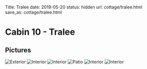Title: Tralee
date: 2019-05-20
status: hidden
url: cottage/tralee.html
save_as: cottage/tralee.html

Cabin 10 - Tralee
=====

Pictures
-----

![Exterior]({static}/images/tralee/1.jpg)
![Interior]({static}/images/tralee/2.jpg)
![Interior]({static}/images/tralee/3.jpg)
![Patio]({static}/images/tralee/4.jpg)
![Interior]({static}/images/tralee/5.jpg)
![Interior]({static}/images/tralee/6.jpg)
